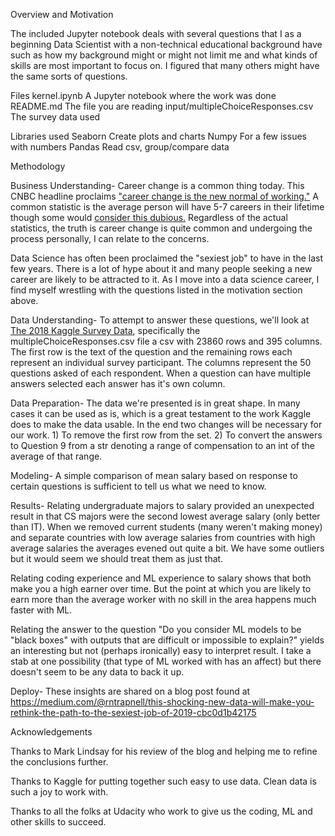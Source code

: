 Overview and Motivation

The included Jupyter notebook deals with several questions that I as a beginning Data Scientist with
a non-technical educational background have such as how my background might or might not limit me and what kinds of skills are most important to focus on. I figured that many others might have the same sorts of questions.

Files
kernel.ipynb                      A Jupyter notebook where the work was done
README.md                         The file you are reading
input/multipleChoiceResponses.csv The survey data used

Libraries used
Seaborn       Create plots and charts
Numpy         For a few issues with numbers
Pandas        Read csv, group/compare data

Methodology

Business Understanding- Career change is a common thing today. This CNBC headline proclaims <a href="https://www.cnbc.com/2016/04/26/career-change-is-the-new-normal-of-working.html">"career change is the new normal of working."</a> A common statistic is the average person will have 5-7 careers in their lifetime though some would <a href="https://www.wsj.com/articles/SB10001424052748704206804575468162805877990"> consider this dubious.</a> Regardless of the actual statistics, the truth is career change is quite common and undergoing the process personally, I can relate to the concerns.

Data Science has often been proclaimed the "sexiest job" to have in the last few years. There is a lot of hype about it and many people seeking a new career are likely to be attracted to it. As I move into a data science career, I find myself wrestling with the questions listed in the motivation section above.

Data Understanding- To attempt to answer these questions, we'll look at <a href="https://www.kaggle.com/kaggle/kaggle-survey-2018"> The 2018 Kaggle Survey Data</a>, specifically the multipleChoiceResponses.csv file a csv with 23860 rows and 395 columns. The first row is the text of the question and the remaining rows each represent an individual survey participant. The columns represent the 50 questions asked of each respondent. When a question can have multiple answers selected each answer has it's own column.

Data Preparation- The data we're presented is in great shape. In many cases it can be used as is, which is a great testament to the work Kaggle does to make the data usable. In the end two changes will be necessary for our work. 1) To remove the first row from the set. 2) To convert the answers to Question 9 from a str denoting a range of compensation to an int of the average of that range.

Modeling- A simple comparison of mean salary based on response to certain questions is sufficient to tell us what we need to know.

Results- Relating undergraduate majors to salary provided an unexpected result in that CS majors were the second lowest average salary (only better than IT). When we removed current students (many weren't making money) and separate countries with low average salaries from countries with high average salaries the averages evened out quite a bit. We have some outliers but it would seem we should treat them as just that.

Relating coding experience and ML experience to salary shows that both make you a high earner over time. But the point at which you are likely to earn more than the average worker with no skill in the area happens much faster with ML.

Relating the answer to the question "Do you consider ML models to be "black boxes" with outputs that are difficult or impossible to explain?" yields an interesting but not (perhaps ironically) easy to interpret result. I take a stab at one possibility (that type of ML worked with has an affect) but there doesn't seem to be any data to back it up.

Deploy- These insights are shared on a blog post found at https://medium.com/@rntrapnell/this-shocking-new-data-will-make-you-rethink-the-path-to-the-sexiest-job-of-2019-cbc0d1b42175

Acknowledgements

Thanks to Mark Lindsay for his review of the blog and helping me to refine the conclusions further.

Thanks to Kaggle for putting together such easy to use data. Clean data is such a joy to work with.

Thanks to all the folks at Udacity who work to give us the coding, ML and other skills to succeed.
